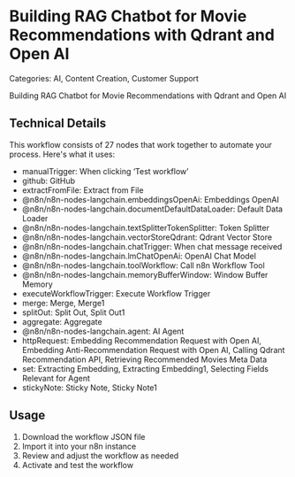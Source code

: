# Building RAG Chatbot for Movie Recommendations with Qdrant and Open AI

Categories: AI, Content Creation, Customer Support

Building RAG Chatbot for Movie Recommendations with Qdrant and Open AI

## Technical Details

This workflow consists of 27 nodes that work together to automate your process. Here's what it uses:

- manualTrigger: When clicking ‘Test workflow’
- github: GitHub
- extractFromFile: Extract from File
- @n8n/n8n-nodes-langchain.embeddingsOpenAi: Embeddings OpenAI
- @n8n/n8n-nodes-langchain.documentDefaultDataLoader: Default Data Loader
- @n8n/n8n-nodes-langchain.textSplitterTokenSplitter: Token Splitter
- @n8n/n8n-nodes-langchain.vectorStoreQdrant: Qdrant Vector Store
- @n8n/n8n-nodes-langchain.chatTrigger: When chat message received
- @n8n/n8n-nodes-langchain.lmChatOpenAi: OpenAI Chat Model
- @n8n/n8n-nodes-langchain.toolWorkflow: Call n8n Workflow Tool
- @n8n/n8n-nodes-langchain.memoryBufferWindow: Window Buffer Memory
- executeWorkflowTrigger: Execute Workflow Trigger
- merge: Merge, Merge1
- splitOut: Split Out, Split Out1
- aggregate: Aggregate
- @n8n/n8n-nodes-langchain.agent: AI Agent
- httpRequest: Embedding Recommendation Request with Open AI, Embedding Anti-Recommendation Request with Open AI, Calling Qdrant Recommendation API, Retrieving Recommended Movies Meta Data
- set: Extracting Embedding, Extracting Embedding1, Selecting Fields Relevant for Agent
- stickyNote: Sticky Note, Sticky Note1

## Usage

1. Download the workflow JSON file
2. Import it into your n8n instance
3. Review and adjust the workflow as needed
4. Activate and test the workflow

